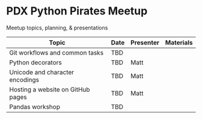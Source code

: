 # PDX Python Pirates Meetup

Meetup topics, planning, &amp; presentations


| Topic                               | Date       | Presenter | Materials            |
|-------------------------------------|------------|-----------|----------------------|
| Git workflows and common tasks      | TBD        |           |    |
| Python decorators                   | TBD        | Matt      |    |
| Unicode and character encodings     | TBD        | Matt      |    |
| Hosting a website on GitHub pages   | TBD        | Matt      |    |
| Pandas workshop                     | TBD        |           |    |


